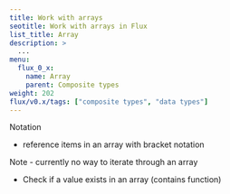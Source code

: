 ```yaml
---
title: Work with arrays
seotitle: Work with arrays in Flux
list_title: Array
description: >
  ...
menu:
  flux_0_x:
    name: Array
    parent: Composite types
weight: 202
flux/v0.x/tags: ["composite types", "data types"]
---
```


Notation
  - reference items in an array with bracket notation

Note - currently no way to iterate through an array

- Check if a value exists in an array (contains function)